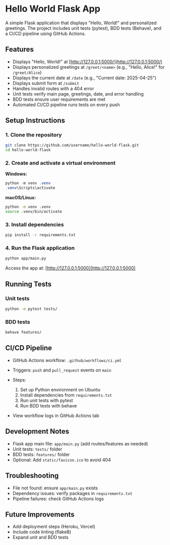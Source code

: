 # Hello World Flask App

A simple Flask application that displays "Hello, World!" and personalized greetings. The project includes unit tests (pytest), BDD tests (Behave), and a CI/CD pipeline using GitHub Actions.

## Features

* Displays "Hello, World!" at [http://127.0.0.1:5000/](http://127.0.0.1:5000/)
* Displays personalized greetings at `/greet/<name>` (e.g., "Hello, Alice!" for `/greet/Alice`)
* Displays the current date at `/date` (e.g., "Current date: 2025-04-25")
* Displays submit form at `/submit`
* Handles invalid routes with a 404 error
* Unit tests verify main page, greetings, date, and error handling
* BDD tests ensure user requirements are met
* Automated CI/CD pipeline runs tests on every push

## Setup Instructions

### 1. Clone the repository

```bash
git clone https://github.com/username/hello-world-flask.git
cd hello-world-flask
```

### 2. Create and activate a virtual environment

**Windows:**

```powershell
python -m venv .venv
.venv\Scripts\activate
```

**macOS/Linux:**

```bash
python -m venv .venv
source .venv/bin/activate
```

### 3. Install dependencies

```bash
pip install -r requirements.txt
```

### 4. Run the Flask application

```bash
python app/main.py
```

Access the app at: [http://127.0.0.1:5000](http://127.0.0.1:5000)

## Running Tests

### Unit tests

```bash
python -m pytest tests/
```

### BDD tests

```bash
behave features/
```

## CI/CD Pipeline

* GitHub Actions workflow: `.github/workflows/ci.yml`
* Triggers: `push` and `pull_request` events on `main`
* Steps:

  1. Set up Python environment on Ubuntu
  2. Install dependencies from `requirements.txt`
  3. Run unit tests with pytest
  4. Run BDD tests with behave
* View workflow logs in GitHub Actions tab

## Development Notes

* Flask app main file: `app/main.py` (add routes/features as needed)
* Unit tests: `tests/` folder
* BDD tests: `features/` folder
* Optional: Add `static/favicon.ico` to avoid 404

## Troubleshooting

* File not found: ensure `app/main.py` exists
* Dependency issues: verify packages in `requirements.txt`
* Pipeline failures: check GitHub Actions logs

## Future Improvements

* Add deployment steps (Heroku, Vercel)
* Include code linting (flake8)
* Expand unit and BDD tests
